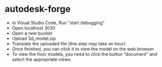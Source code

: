 # autodesk-forge
- In Visual Studio Code, Run "start debugging"
- Open localhost 3030
- Open a new bucket
- Upload 3d_model.zip
- Translate the uploaded file (this step may take an hour)
- Once finished, you can click it to view the model on the web browser
- To view the floor models, you need to click the button “document” and select the appropriate views.
